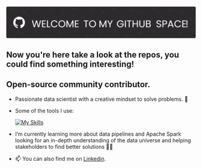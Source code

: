 ![header](https://github.com/DamianTellez/damiantellez/blob/main/github-header-image%20(1).png)
## Now you're here take a look at the repos, you could find something interesting!

## Open-source community contributor.  

- Passionate data scientist with a creative mindset to solve problems. 🔭
- Some of the tools I use:

  [![My Skills](https://skillicons.dev/icons?i=py,c,r,matlab,gcp,git,sqlite)](https://skillicons.dev)
  
- I’m currently learning more about data pipelines and Apache Spark looking for an in-depth understanding of the data universe and helping stakeholders to find better solutions 📓✨

  
- 📫 You can also find me on [Linkedin](https://www.linkedin.com/in/alexander-batista-tellez/).   

<!---
DamianTellez/DamianTellez is a ✨ special ✨ repository because its `README.md` (this file) appears on your GitHub profile.
You can click the Preview link to take a look at your changes.
--->
